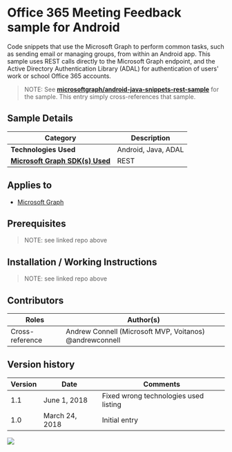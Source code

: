 # Office 365 Meeting Feedback sample for Android

Code snippets that use the Microsoft Graph to perform common tasks, such as sending email or managing groups, from within an Android app. This sample uses REST calls directly to the Microsoft Graph endpoint, and the Active Directory Authentication Library (ADAL) for authentication of users' work or school Office 365 accounts.

> NOTE: See **[microsoftgraph/android-java-snippets-rest-sample](https://github.com/microsoftgraph/android-java-snippets-rest-sample)** for the sample. This entry simply cross-references that sample.

## Sample Details

|               Category               |     Description     |
| ------------------------------------ | ------------------- |
| **Technologies Used**                | Android, Java, ADAL |
| **[Microsoft Graph SDK(s) Used][1]** | REST                |

## Applies to

* [Microsoft Graph](https://developer.microsoft.com/en-us/graph)

## Prerequisites

> NOTE: see linked repo above

## Installation / Working Instructions

> NOTE: see linked repo above

## Contributors

|      Roles      |                        Author(s)                        |
| --------------- | ------------------------------------------------------- |
| Cross-reference | Andrew Connell (Microsoft MVP, Voitanos) @andrewconnell |

## Version history

| Version |      Date      |               Comments                |
| ------- | -------------- | ------------------------------------- |
| 1.1     | June 1, 2018   | Fixed wrong technologies used listing |
| 1.0     | March 24, 2018 | Initial entry                         |

[1]: https://developer.microsoft.com/en-us/graph/code-samples-and-sdks

<img src="https://telemetry.sharepointpnp.com/msgraph-community-samples/samples/android-java-snippets-rest" />